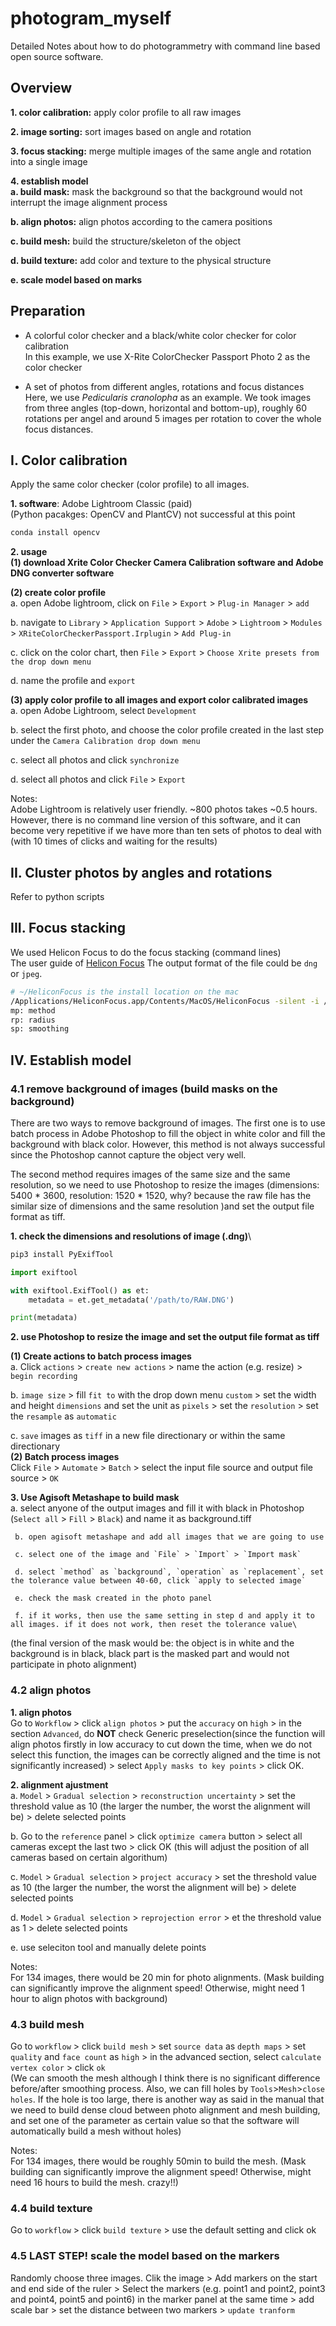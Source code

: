 # photogram_myself
Detailed Notes about how to do photogrammetry with command line based open source software.

## Overview
**1. color calibration:** apply color profile to all raw images

**2. image sorting:** sort images based on angle and rotation

**3. focus stacking:** merge multiple images of the same angle and rotation into a single image

**4. establish model**\
**a. build mask:** mask the background so that the background would not interrupt the image alignment process

**b. align photos:** align photos according to the camera positions

**c. build mesh:** build the structure/skeleton of the object

**d. build texture:** add color and texture to the physical structure

**e. scale model based on marks**

## Preparation
- A colorful color checker and a black/white color checker for color calibration\
In this example, we use X-Rite ColorChecker Passport Photo 2 as the color checker

- A set of photos from different angles, rotations and focus distances\
Here, we use *Pedicularis cranolopha* as an example. We took images from three angles (top-down, horizontal and bottom-up), roughly 60 rotations per angel and around 5 images per rotation to cover the whole focus distances.

## I. Color calibration
Apply the same color checker (color profile) to all images.

**1. software**: Adobe Lightroom Classic (paid)\
(Python pacakges: OpenCV and PlantCV) not successful at this point
```bash
conda install opencv
````
**2. usage**\
**(1) download Xrite Color Checker Camera Calibration software and Adobe DNG converter software**

**(2) create color profile**\
  a. open Adobe lightroom, click on `File` > `Export` > `Plug-in Manager` > `add`
  
  b. navigate to `Library` > `Application Support` > `Adobe` > `Lightroom` > `Modules` > `XRiteColorCheckerPassport.Irplugin` > `Add Plug-in`
  
  c. click on the color chart, then `File` > `Export` > `Choose Xrite presets from the drop down menu`
  
  d. name the profile and `export`
  
**(3) apply color profile to all images and export color calibrated images**\
  a. open Adobe Lightroom, select `Development`
  
  b. select the first photo, and choose the color profile created in the last step under the `Camera Calibration drop down menu`
  
  c. select all photos and click `synchronize`
  
  d. select all photos and click `File` > `Export`
  
Notes:\
Adobe Lightroom is relatively user friendly. ~800 photos takes ~0.5 hours. However, there is no command line version of this software, and it can become very repetitive if we have more than ten sets of photos to deal with (with 10 times of clicks and waiting for the results)

## II. Cluster photos by angles and rotations
Refer to python scripts

## III. Focus stacking
We used Helicon Focus to do the focus stacking (command lines)\
The user guide of [Helicon Focus](https://www.heliconsoft.com/focus/help/english/HeliconFocus.html) 
The output format of the file could be `dng` or `jpeg`.
```bash
# ~/HeliconFocus is the install location on the mac
/Applications/HeliconFocus.app/Contents/MacOS/HeliconFocus -silent -i /path/to/the/input/files -o /path/to/the/output/files -mp:1 -rp:8 -sp:4
mp: method
rp: radius
sp: smoothing
````

## IV. Establish model
### 4.1 remove background of images (build masks on the background)
There are two ways to remove background of images. The first one is to use batch process in Adobe Photoshop to fill the object in white color and fill the background with black color. However, this method is not always successful since the Photoshop cannot capture the object very well. 

The second method requires images of the same size and the same resolution, so we need to use Photoshop to resize the images (dimensions: 5400 * 3600, resolution: 1520 * 1520, why? because the raw file has the similar size of dimensions and the same resolution )and set the output file format as tiff. 

**1. check the dimensions and resolutions of image (.dng)**\
```bash
pip3 install PyExifTool
````
```python
import exiftool

with exiftool.ExifTool() as et:
    metadata = et.get_metadata('/path/to/RAW.DNG')

print(metadata)
````
**2. use Photoshop to resize the image and set the output file format as tiff**

**(1) Create actions to batch process images**\
a. Click `actions` > `create new actions` > name the action (e.g. resize) > `begin recording `

b. `image size` > fill `fit to` with the drop down menu `custom` > set the width and height `dimensions` and set the unit as `pixels` > set the `resolution`           > set the `resample` as `automatic`

c. `save` images as `tiff` in a new file directionary or within the same directionary\
 **(2) Batch process images**\
       Click `File` > `Automate` > `Batch` > select the input file source and output file source > `OK`

**3. Use Agisoft Metashape to build mask**\
     a. select anyone of the output images and fill it with black in Photoshop (`Select all` > `Fill` > `Black`) and name it as background.tiff
     
     b. open agisoft metashape and add all images that we are going to use
     
     c. select one of the image and `File` > `Import` > `Import mask`
     
     d. select `method` as `background`, `operation` as `replacement`, set the tolerance value between 40-60, click `apply to selected image`
     
     e. check the mask created in the photo panel
     
     f. if it works, then use the same setting in step d and apply it to all images. if it does not work, then reset the tolerance value\
  (the final version of the mask would be: the object is in white and the background is in black, black part is the masked part and would not participate in photo alignment)
 
### 4.2 align photos

**1. align photos**\
Go to `Workflow` > click `align photos` > put the `accuracy` on `high` > in the section `Advanced`, do **NOT** check Generic preselection(since the function will align photos firstly in low accuracy to cut down the time, when we do not select this function, the images can be correctly aligned and the time is not significantly increased) > select `Apply masks to key points` > click OK.

**2. alignment ajustment**\
  a. `Model` > `Gradual selection` > `reconstruction uncertainty` > set the threshold value as 10 (the larger the number, the worst the alignment will be) > delete selected points
  
  b. Go to the `reference` panel > click `optimize camera` button > select all cameras except the last two > click OK (this will adjust the position of all cameras based on certain algorithum)
  
  c. `Model` > `Gradual selection` > `project accuracy` > set the threshold value as 10 (the larger the number, the worst the alignment will be) > delete selected points
  
  d. `Model` > `Gradual selection` > `reprojection error` > et the threshold value as 1 > delete selected points
  
  e. use seleciton tool and manually delete points

Notes:\
For 134 images, there would be 20 min for photo alignments. (Mask building can significantly improve the alignment speed! Otherwise, might need 1 hour to align photos with background)

### 4.3 build mesh
Go to `workflow` > click `build mesh` > set `source data` as `depth maps` > set `quality` and `face count` as `high` > in the advanced section, select `calculate vertex color` > click  `ok`\
(We can smooth the mesh although I think there is no significant difference before/after smoothing process. Also, we can fill holes by `Tools`>`Mesh`>`close holes`. If the hole is too large, there is another way as said in the manual that we need to build dense cloud between photo alignment and mesh building, and set one of the parameter as certain value so that the software will automatically build a mesh without holes)

Notes:\
For 134 images, there would be roughly 50min to build the mesh. (Mask building can significantly improve the alignment speed! Otherwise, might need 16 hours to build the mesh. crazy!!)

### 4.4 build texture
Go to `workflow` > click `build texture` > use the default setting and click ok
  
### 4.5 LAST STEP! scale the model based on the markers
Randomly choose three images. Clik the image > Add markers on the start and end side of the ruler > Select the markers (e.g. point1 and point2, point3 and point4, point5 and point6) in the marker panel at the same time > add scale bar > set the distance between two markers > `update tranform`
